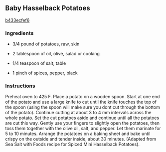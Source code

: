 ## Baby Hasselback Potatoes

[b433ecfef6](http://tastykitchen.com/recipes/sidedishes/baby-hasselback-potatoes/)

### Ingredients

 - 3/4 pound of potatoes, raw, skin

 - 2 tablespoon of oil, olive, salad or cooking

 - 1/4 teaspoon of salt, table

 - 1 pinch of spices, pepper, black

### Instructions

Preheat oven to 425 F. Place a potato on a wooden spoon. Start at one end of the potato and use a large knife to cut until the knife touches the top of the spoon (using the spoon will make sure you dont cut through the bottom of the potato). Continue cutting at about 3 to 4 mm intervals across the whole potato. Set the cut potatoes aside and continue until all the potatoes are cut this way. Gently use your fingers to slightly open the potatoes, then toss them together with the olive oil, salt, and pepper. Let them marinate for 5 to 10 minutes. Arrange the potatoes on a baking sheet and bake until crispy on the outside and tender inside, about 30 minutes. (Adapted from Sea Salt with Foods recipe for Spiced Mini Hasselback Potatoes).